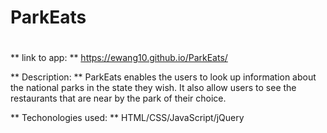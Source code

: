 # ParkEats <h1>



** link to app: ** 
https://ewang10.github.io/ParkEats/

** Description: **
ParkEats enables the users to look up information about the national parks in the state they wish.
It also allow users to see the restaurants that are near by the park of their choice.

** Techonologies used: **
HTML/CSS/JavaScript/jQuery
